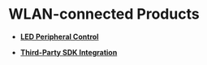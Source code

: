 # WLAN-connected Products<a name="EN-US_TOPIC_0000001157479363"></a>


-   **[LED Peripheral Control](device-wlan-led.md)**  

-   **[Third-Party SDK Integration](device-wlan-sdk.md)**  


